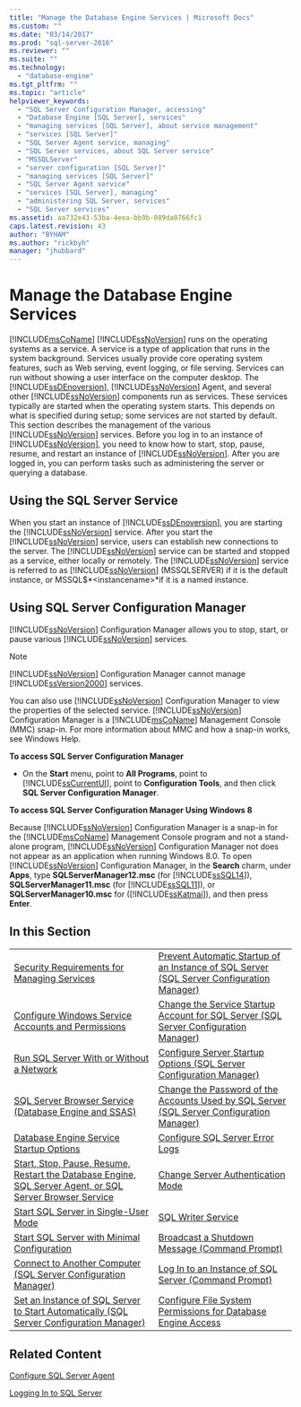 ```yaml
---
title: "Manage the Database Engine Services | Microsoft Docs"
ms.custom: ""
ms.date: "03/14/2017"
ms.prod: "sql-server-2016"
ms.reviewer: ""
ms.suite: ""
ms.technology: 
  - "database-engine"
ms.tgt_pltfrm: ""
ms.topic: "article"
helpviewer_keywords: 
  - "SQL Server Configuration Manager, accessing"
  - "Database Engine [SQL Server], services"
  - "managing services [SQL Server], about service management"
  - "services [SQL Server]"
  - "SQL Server Agent service, managing"
  - "SQL Server services, about SQL Server service"
  - "MSSQLServer"
  - "server configuration [SQL Server]"
  - "managing services [SQL Server]"
  - "SQL Server Agent service"
  - "services [SQL Server], managing"
  - "administering SQL Server, services"
  - "SQL Server services"
ms.assetid: aa732e43-53ba-4eea-bb9b-089da0766fc1
caps.latest.revision: 43
author: "BYHAM"
ms.author: "rickbyh"
manager: "jhubbard"
---
```

# Manage the Database Engine Services
  [!INCLUDE[msCoName](../../includes/msconame-md.md)] [!INCLUDE[ssNoVersion](../../includes/ssnoversion-md.md)] runs on the operating systems as a service. A service is a type of application that runs in the system background. Services usually provide core operating system features, such as Web serving, event logging, or file serving. Services can run without showing a user interface on the computer desktop. The [!INCLUDE[ssDEnoversion](../../includes/ssdenoversion-md.md)], [!INCLUDE[ssNoVersion](../../includes/ssnoversion-md.md)] Agent, and several other [!INCLUDE[ssNoVersion](../../includes/ssnoversion-md.md)] components run as services. These services typically are started when the operating system starts. This depends on what is specified during setup; some services are not started by default. This section describes the management of the various [!INCLUDE[ssNoVersion](../../includes/ssnoversion-md.md)] services. Before you log in to an instance of [!INCLUDE[ssNoVersion](../../includes/ssnoversion-md.md)], you need to know how to start, stop, pause, resume, and restart an instance of [!INCLUDE[ssNoVersion](../../includes/ssnoversion-md.md)]. After you are logged in, you can perform tasks such as administering the server or querying a database.  
  
## Using the SQL Server Service  
 When you start an instance of [!INCLUDE[ssDEnoversion](../../includes/ssdenoversion-md.md)], you are starting the [!INCLUDE[ssNoVersion](../../includes/ssnoversion-md.md)] service. After you start the [!INCLUDE[ssNoVersion](../../includes/ssnoversion-md.md)] service, users can establish new connections to the server. The [!INCLUDE[ssNoVersion](../../includes/ssnoversion-md.md)] service can be started and stopped as a service, either locally or remotely. The [!INCLUDE[ssNoVersion](../../includes/ssnoversion-md.md)] service is referred to as [!INCLUDE[ssNoVersion](../../includes/ssnoversion-md.md)] (MSSQLSERVER) if it is the default instance, or MSSQL$*\<instancename>*if it is a named instance.  
  
## Using SQL Server Configuration Manager  
 [!INCLUDE[ssNoVersion](../../includes/ssnoversion-md.md)] Configuration Manager allows you to stop, start, or pause various [!INCLUDE[ssNoVersion](../../includes/ssnoversion-md.md)] services.  
  
> [!NOTE]  
>  [!INCLUDE[ssNoVersion](../../includes/ssnoversion-md.md)] Configuration Manager cannot manage [!INCLUDE[ssVersion2000](../../includes/ssversion2000-md.md)] services.  
  
 You can also use [!INCLUDE[ssNoVersion](../../includes/ssnoversion-md.md)] Configuration Manager to view the properties of the selected service. [!INCLUDE[ssNoVersion](../../includes/ssnoversion-md.md)] Configuration Manager is a [!INCLUDE[msCoName](../../includes/msconame-md.md)] Management Console (MMC) snap-in. For more information about MMC and how a snap-in works, see Windows Help.  
  
 **To access SQL Server Configuration Manager**  
  
-   On the **Start** menu, point to **All Programs**, point to [!INCLUDE[ssCurrentUI](../../includes/sscurrentui-md.md)], point to **Configuration Tools**, and then click **SQL Server Configuration Manager**.  
  
 **To access SQL Server Configuration Manager Using Windows 8**  
  
 Because [!INCLUDE[ssNoVersion](../../includes/ssnoversion-md.md)] Configuration Manager is a snap-in for the [!INCLUDE[msCoName](../../includes/msconame-md.md)] Management Console program and not a stand-alone program, [!INCLUDE[ssNoVersion](../../includes/ssnoversion-md.md)] Configuration Manager not does not appear as an application when running Windows 8.0. To open [!INCLUDE[ssNoVersion](../../includes/ssnoversion-md.md)] Configuration Manager, in the **Search** charm, under **Apps**, type **SQLServerManager12.msc** (for [!INCLUDE[ssSQL14](../../includes/sssql14-md.md)]), **SQLServerManager11.msc** (for [!INCLUDE[ssSQL11](../../includes/sssql11-md.md)]), or **SQLServerManager10.msc** for ([!INCLUDE[ssKatmai](../../includes/sskatmai-md.md)]), and then press **Enter**.  
  
## In this Section  
  
|||  
|-|-|  
|[Security Requirements for Managing Services](../../database-engine/configure-windows/security-requirements-for-managing-services.md)|[Prevent Automatic Startup of an Instance of SQL Server &#40;SQL Server Configuration Manager&#41;](../../database-engine/configure-windows/scm-services-prevent-automatic-startup-of-an-instance.md)|  
|[Configure Windows Service Accounts and Permissions](../../database-engine/configure-windows/configure-windows-service-accounts-and-permissions.md)|[Change the Service Startup Account for SQL Server &#40;SQL Server Configuration Manager&#41;](../../database-engine/configure-windows/scm-services-change-the-service-startup-account.md)|  
|[Run SQL Server With or Without a Network](../../database-engine/configure-windows/run-sql-server-with-or-without-a-network.md)|[Configure Server Startup Options &#40;SQL Server Configuration Manager&#41;](../../database-engine/configure-windows/scm-services-configure-server-startup-options.md)|  
|[SQL Server Browser Service &#40;Database Engine and SSAS&#41;](../../database-engine/configure-windows/sql-server-browser-service-database-engine-and-ssas.md)|[Change the Password of the Accounts Used by SQL Server &#40;SQL Server Configuration Manager&#41;](../../database-engine/configure-windows/scm-services-change-the-password-of-the-accounts-used.md)|  
|[Database Engine Service Startup Options](../../database-engine/configure-windows/database-engine-service-startup-options.md)|[Configure SQL Server Error Logs](../../database-engine/configure-windows/scm-services-configure-sql-server-error-logs.md)|  
|[Start, Stop, Pause, Resume, Restart the Database Engine, SQL Server Agent, or SQL Server Browser Service](../../database-engine/configure-windows/start-stop-pause-resume-restart-sql-server-services.md)|[Change Server Authentication Mode](../../database-engine/configure-windows/change-server-authentication-mode.md)|  
|[Start SQL Server in Single-User Mode](../../database-engine/configure-windows/start-sql-server-in-single-user-mode.md)|[SQL Writer Service](../../database-engine/configure-windows/sql-writer-service.md)|  
|[Start SQL Server with Minimal Configuration](../../database-engine/configure-windows/start-sql-server-with-minimal-configuration.md)|[Broadcast a Shutdown Message &#40;Command Prompt&#41;](../../database-engine/configure-windows/broadcast-a-shutdown-message-command-prompt.md)|  
|[Connect to Another Computer &#40;SQL Server Configuration Manager&#41;](../../database-engine/configure-windows/scm-services-connect-to-another-computer.md)|[Log In to an Instance of SQL Server &#40;Command Prompt&#41;](../../database-engine/configure-windows/log-in-to-an-instance-of-sql-server-command-prompt.md)|  
|[Set an Instance of SQL Server to Start Automatically &#40;SQL Server Configuration Manager&#41;](../../database-engine/configure-windows/scm-services-set-an-instance-to-start-automatically.md)|[Configure File System Permissions for Database Engine Access](../../database-engine/configure-windows/configure-file-system-permissions-for-database-engine-access.md)|  
  
## Related Content  
 [Configure SQL Server Agent](http://msdn.microsoft.com/library/2e361a62-9e92-4fcd-80d7-d6960f127900)  
  
 [Logging In to SQL Server](../../database-engine/configure-windows/logging-in-to-sql-server.md)  
  
  